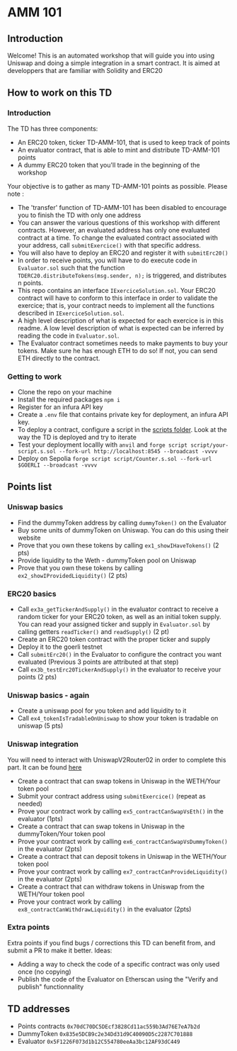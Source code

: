 # AMM 101

## Introduction

Welcome! This is an automated workshop that will guide you into using Uniswap and doing a simple integration in a smart contract.
It is aimed at developpers that are familiar with Solidity and ERC20

## How to work on this TD

### Introduction

The TD has three components:

- An ERC20 token, ticker TD-AMM-101, that is used to keep track of points
- An evaluator contract, that is able to mint and distribute TD-AMM-101 points
- A dummy ERC20 token that you'll trade in the beginning of the workshop

Your objective is to gather as many TD-AMM-101 points as possible. Please note :

- The 'transfer' function of TD-AMM-101 has been disabled to encourage you to finish the TD with only one address
- You can answer the various questions of this workshop with different contracts. However, an evaluated address has only one evaluated contract at a time. To change the evaluated contract associated with your address, call `submitExercice()` with that specific address.
- You will also have to deploy an ERC20 and register it with `submitErc20()`
- In order to receive points, you will have to do execute code in `Evaluator.sol` such that the function `TDERC20.distributeTokens(msg.sender, n);` is triggered, and distributes n points.
- This repo contains an interface `IExerciceSolution.sol`. Your ERC20 contract will have to conform to this interface in order to validate the exercice; that is, your contract needs to implement all the functions described in `IExerciceSolution.sol`.
- A high level description of what is expected for each exercice is in this readme. A low level description of what is expected can be inferred by reading the code in `Evaluator.sol`.
- The Evaluator contract sometimes needs to make payments to buy your tokens. Make sure he has enough ETH to do so! If not, you can send ETH directly to the contract.

### Getting to work

- Clone the repo on your machine
- Install the required packages `npm i`
- Register for an infura API key
- Create a `.env` file that contains private key for deployment, an infura API key.
- To deploy a contract, configure a script in the [scripts folder](script). Look at the way the TD is deployed and try to iterate
- Test your deployment locallly with `anvil` and `forge script script/your-script.s.sol --fork-url http://localhost:8545 --broadcast -vvvv`
- Deploy on Sepolia `forge script script/Counter.s.sol --fork-url $GOERLI --broadcast -vvvv `

## Points list

### Uniswap basics

- Find the dummyToken address by calling `dummyToken()` on the Evaluator
- Buy some units of dummyToken on Uniswap. You can do this using their website
- Prove that you own these tokens by calling `ex1_showIHaveTokens()` (2 pts)
- Provide liquidity to the Weth - dummyToken pool on Uniswap
- Prove that you own these tokens by calling `ex2_showIProvidedLiquidity()` (2 pts)

### ERC20 basics

- Call `ex3a_getTickerAndSupply()` in the evaluator contract to receive a random ticker for your ERC20 token, as well as an initial token supply. You can read your assigned ticker and supply in `Evaluator.sol` by calling getters `readTicker()` and `readSupply()` (2 pt)
- Create an ERC20 token contract with the proper ticker and supply
- Deploy it to the goerli testnet
- Call `submitErc20()` in the Evaluator to configure the contract you want evaluated (Previous 3 points are attributed at that step)
- Call `ex3b_testErc20TickerAndSupply()` in the evaluator to receive your points (2 pts)

### Uniswap basics - again

- Create a uniswap pool for you token and add liquidity to it
- Call `ex4_tokenIsTradableOnUniswap` to show your token is tradable on uniswap (5 pts)

### Uniswap integration

You will need to interact with UniswapV2Router02 in order to complete this part. It can be found [here](https://goerli.etherscan.io/address/0x7a250d5630b4cf539739df2c5dacb4c659f2488d#writeContract)

- Create a contract that can swap tokens in Uniswap in the WETH/Your token pool
- Submit your contract address using `submitExercice()` (repeat as needed)
- Prove your contract work by calling `ex5_contractCanSwapVsEth()` in the evaluator (1pts)
- Create a contract that can swap tokens in Uniswap in the dummyToken/Your token pool
- Prove your contract work by calling `ex6_contractCanSwapVsDummyToken()` in the evaluator (2pts)
- Create a contract that can deposit tokens in Uniswap in the WETH/Your token pool
- Prove your contract work by calling `ex7_contractCanProvideLiquidity()` in the evaluator (2pts)
- Create a contract that can withdraw tokens in Uniswap from the WETH/Your token pool
- Prove your contract work by calling `ex8_contractCanWithdrawLiquidity()` in the evaluator (2pts)

### Extra points

Extra points if you find bugs / corrections this TD can benefit from, and submit a PR to make it better. Ideas:

- Adding a way to check the code of a specific contract was only used once (no copying)
- Publish the code of the Evaluator on Etherscan using the "Verify and publish" functionnality

## TD addresses

- Points contracts `0x70dC70DC5DEcf3828Cd11ac559b3Ad76E7eA7b2d`
- DummyToken `0x835e5DCB9c2e34Dd31d9C40090D5c2287C701888`
- Evaluator `0x5F1226F073d1b12C554780eeAa3bc12AF93dC449`

